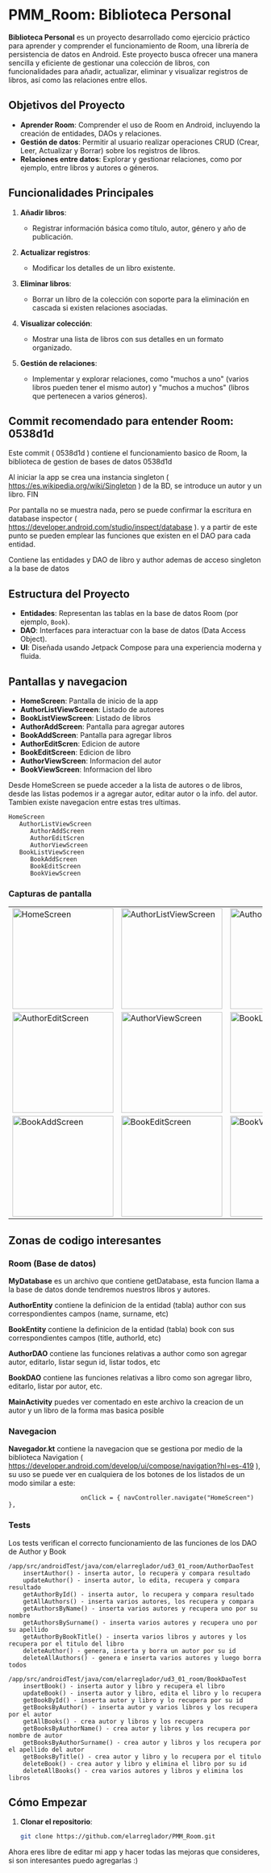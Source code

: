 # PMM_Room: Biblioteca Personal

**Biblioteca Personal** es un proyecto desarrollado como ejercicio práctico para aprender y comprender el funcionamiento de Room, una librería de persistencia de datos en Android. Este proyecto busca ofrecer una manera sencilla y eficiente de gestionar una colección de libros, con funcionalidades para añadir, actualizar, eliminar y visualizar registros de libros, así como las relaciones entre ellos.

## Objetivos del Proyecto

- **Aprender Room**: Comprender el uso de Room en Android, incluyendo la creación de entidades, DAOs y relaciones.
- **Gestión de datos**: Permitir al usuario realizar operaciones CRUD (Crear, Leer, Actualizar y Borrar) sobre los registros de libros.
- **Relaciones entre datos**: Explorar y gestionar relaciones, como por ejemplo, entre libros y autores o géneros.

## Funcionalidades Principales

1. **Añadir libros**:
    - Registrar información básica como título, autor, género y año de publicación.

2. **Actualizar registros**:
    - Modificar los detalles de un libro existente.

3. **Eliminar libros**:
    - Borrar un libro de la colección con soporte para la eliminación en cascada si existen relaciones asociadas.

4. **Visualizar colección**:
    - Mostrar una lista de libros con sus detalles en un formato organizado.

5. **Gestión de relaciones**:
    - Implementar y explorar relaciones, como "muchos a uno" (varios libros pueden tener el mismo autor) y "muchos a muchos" (libros que pertenecen a varios géneros).

## Commit recomendado para entender Room: 0538d1d

Este commit ( 0538d1d ) contiene el funcionamiento basico de Room, la biblioteca de gestion de bases de datos 0538d1d

Al iniciar la app se crea una instancia singleton ( https://es.wikipedia.org/wiki/Singleton ) de la BD, se introduce un autor y un libro. FIN

Por pantalla no se muestra nada, pero se puede confirmar la escritura en database inspector ( https://developer.android.com/studio/inspect/database ). y a partir de este punto se pueden emplear las funciones que existen en el DAO para cada entidad.

Contiene las entidades y DAO de libro y author ademas de acceso singleton a la base de datos
## Estructura del Proyecto

- **Entidades**: Representan las tablas en la base de datos Room (por ejemplo, `Book`).
- **DAO**: Interfaces para interactuar con la base de datos (Data Access Object).
- **UI**: Diseñada usando Jetpack Compose para una experiencia moderna y fluida.

## Pantallas y navegacion

- **HomeScreen**: Pantalla de inicio de la app
- **AuthorListViewScreen**: Listado de autores
- **BookListViewScreen**: Listado de libros
- **AuthorAddScreen**: Pantalla para agregar autores
- **BookAddScreen**: Pantalla para agregar libros
- **AuthorEditScren**: Edicion de autore
- **BookEditScreen**: Edicion de libro
- **AuthorViewScreen**: Informacion del autor
- **BookViewScreen**: Informacion del libro

Desde HomeScreen se puede acceder a la lista de autores o de libros, desde las listas podemos ir a agregar autor, editar autor o la info. del autor. Tambien existe navegacion entre estas tres ultimas.

```
HomeScreen
   AuthorListViewScreen
      AuthorAddScreen
      AuthorEditScren
      AuthorViewScreen
   BookListViewScreen
      BookAddScreen
      BookEditScreen
      BookViewScreen
```

### Capturas de pantalla

<table>
  <tr>
    <td><img src="https://github.com/elarreglador/PMM_Room/blob/main/SCREENSHOTS/HomeScreen.png?raw=true" alt="HomeScreen" width="200" title="HomeScreen"></td>
    <td><img src="https://github.com/elarreglador/PMM_Room/blob/main/SCREENSHOTS/AuthorListViewScreen.png?raw=true" alt="AuthorListViewScreen" width="200" title="AuthorListViewScreen"></td>
    <td><img src="https://github.com/elarreglador/PMM_Room/blob/main/SCREENSHOTS/AuthorAddScreen.png?raw=true" alt="AuthorAddScreen" width="200" title="AuthorAddScreen"></td>
  </tr>
  <tr>
    <td><img src="https://github.com/elarreglador/PMM_Room/blob/main/SCREENSHOTS/AuthorEditScreen.png?raw=true" alt="AuthorEditScreen" width="200" title="AuthorEditScreen"></td>
    <td><img src="https://github.com/elarreglador/PMM_Room/blob/main/SCREENSHOTS/AuthorViewScreen.png?raw=true" alt="AuthorViewScreen" width="200" title="AuthorViewScreen"></td>
    <td><img src="https://github.com/elarreglador/PMM_Room/blob/main/SCREENSHOTS/BookListViewScreen.png?raw=true" alt="BookListViewScreen" width="200" title="BookListViewScreen"></td>
  </tr>
  <tr>
    <td><img src="https://github.com/elarreglador/PMM_Room/blob/main/SCREENSHOTS/BookAddScreen.png?raw=true" alt="BookAddScreen" width="200" title="BookAddScreen"></td>
    <td><img src="https://github.com/elarreglador/PMM_Room/blob/main/SCREENSHOTS/BookEditScreen.png?raw=true" alt="BookEditScreen" width="200" title="BookEditScreen"></td>
    <td><img src="https://github.com/elarreglador/PMM_Room/blob/main/SCREENSHOTS/BookViewScreen.png?raw=true" alt="BookViewScreen" width="200" title="BookViewScreen"></td>
  </tr>
</table>

## Zonas de codigo interesantes
### Room (Base de datos)

**MyDatabase** es un archivo que contiene getDatabase, esta funcion llama a la base de datos donde tendremos nuestros libros y autores.

**AuthorEntity** contiene la definicion de la entidad (tabla) author con sus correspondientes campos (name, surname, etc)

**BookEntity** contiene la definicion de la entidad (tabla) book con sus correspondientes campos (title, authorId, etc)

**AuthorDAO** contiene las funciones relativas a author como son agregar autor, editarlo, listar segun id, listar todos, etc

**BookDAO** contiene las funciones relativas a libro como son agregar libro, editarlo, listar por autor, etc.

**MainActivity** puedes ver comentado en este archivo la creacion de un autor y un libro de la forma mas basica posible

### Navegacion

**Navegador.kt** contiene la navegacion que se gestiona por medio de la biblioteca Navigation ( https://developer.android.com/develop/ui/compose/navigation?hl=es-419 ), su uso se puede ver en cualquiera de los botones de los listados de un modo similar a este:

                        onClick = { navController.navigate("HomeScreen") },

### Tests

Los tests verifican el correcto funcionamiento de las funciones de los DAO de Author y Book

```
/app/src/androidTest/java/com/elarreglador/ud3_01_room/AuthorDaoTest
    insertAuthor() - inserta autor, lo recupera y compara resultado
    updateAuthor() - inserta autor, lo edita, recupera y compara resultado
    getAuthorById() - inserta autor, lo recupera y compara resultado
    getAllAuthors() - inserta varios autores, los recupera y compara
    getAuthorsByName() - inserta varios autores y recupera uno por su nombre
    getAuthorsBySurname() - inserta varios autores y recupera uno por su apellido
    getAuthorByBookTitle() - inserta varios libros y autores y los recupera por el titulo del libro
    deleteAuthor() - genera, inserta y borra un autor por su id
    deleteAllAuthors() - genera e inserta varios autores y luego borra todos

/app/src/androidTest/java/com/elarreglador/ud3_01_room/BookDaoTest
    insertBook() - inserta autor y libro y recupera el libro
    updateBook() - inserta autor y libro, edita el libro y lo recupera
    getBookById() - inserta autor y libro y lo recupera por su id
    getBooksByAuthor() - inserta autor y varios libros y los recupera por el autor
    getAllBooks() - crea autor y libros y los recupera
    getBooksByAuthorName() - crea autor y libros y los recupera por nombre de autor
    getBooksByAuthorSurname() - crea autor y libros y los recupera por el apellido del autor
    getBooksByTitle() - crea autor y libro y lo recupera por el titulo
    deleteBook() - crea autor y libro y elimina el libro por su id
    deleteAllBooks() - crea varios autores y libros y elimina los libros
```

## Cómo Empezar

1. **Clonar el repositorio**:
   ```bash
   git clone https://github.com/elarreglador/PMM_Room.git

Ahora eres libre de editar mi app y hacer todas las mejoras que consideres, si son interesantes puedo agregarlas :)
